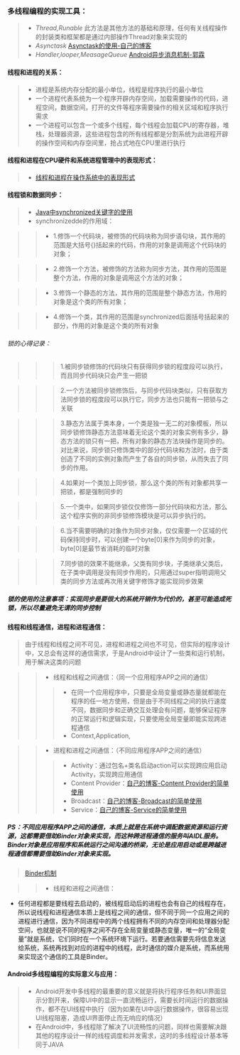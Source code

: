### 多线程编程的实现工具：
> * *Thread,Runable* 此方法是其他方法的基础和原理，任何有关线程操作的封装类和框架都是通过内部操作Thread对象来实现的
> * *Asynctask* [Asynctask的使用-自己的博客](http://www.cnblogs.com/thinfog/p/5648312.html)
> * *Handler,looper,MeasageQueue* [Android异步消息机制-郭霖](http://blog.csdn.net/guolin_blog/article/details/9991569)

#### 线程和进程的关系：
> * 进程是系统内存分配的最小单位，线程是程序执行的最小单位
> * 一个进程代表系统为一个程序开辟内存空间，加载需要操作的代码，进程空间，数据空间，打开的文件等程序需要操作的相关区域和程序执行需求
> * 一个进程可以包含一个或多个线程，每个线程会加载CPU的寄存器，堆栈，处理器资源，这些进程包含的所有线程都是分割系统为此进程开辟的操作空间和内存空间里，抢占式地在CPU里进行执行

#### 线程和进程在CPU硬件和系统进程管理中的表现形式：
> * [线程和进程在操作系统中的表现形式](http://blog.csdn.net/luoweifu/article/details/46595285)

#### 线程锁和数据同步：

> * [Java中synchronized关键字的使用](http://blog.csdn.net/luoweifu/article/details/46613015)
> *  synchronizedde的作用域：

> > * 1.修饰一个代码块，被修饰的代码块称为同步语句块，其作用的范围是大括号{}括起来的代码，作用的对象是调用这个代码块的对象； 

> > * 2.修饰一个方法，被修饰的方法称为同步方法，其作用的范围是整个方法，作用的对象是调用这个方法的对象；

> > * 3.修饰一个静态的方法，其作用的范围是整个静态方法，作用的对象是这个类的所有对象；

> > * 4.修饰一个类，其作用的范围是synchronized后面括号括起来的部分，作用的对象是这个类的所有对象

###### 锁的心得记录：

> > > 1.被同步锁修饰的代码块只有获得同步锁的程度段可以执行，而且同步代码块只会产生一把锁

> > > 2.一个方法被同步锁修饰后，与同步代码块类似，只有获取方法同步锁的程度段可以执行它，同步方法也只能有一把锁与之关联

> > > 3.静态方法属于类本身，一个类是独一无二的对象模板，所以同步锁修饰静态方法意味着无论这个类的对象实例有多少，静态方法的锁只有一把，所有对象的静态方法块操作是同步的。对比来说，同步锁只修饰类中的部分代码块和方法时，由于类创造了不同的实例对象而产生了各自的同步锁，从而失去了同步的作用。

> > > 4.如果对一个类加上同步锁，那么这个类的所有对象都共享一把锁，都是强制同步的

> > > 5.一个类中，如果同步锁仅仅修饰一部分代码块和方法，那么这个程序实例的非同步锁修饰模块是可以异步执行的。

> > > 6.当不需要明确的对象作为同步对象，仅仅需要一个区域的代码保持同步时，可以创建一个byte[0]来作为同步的对象，byte[0]是最节省消耗的临时对象

> > > 7.同步锁的效果不能继承，父类有同步块，子类继承父类后，在子类中调用是没有同步作用的，只用通过super指明调用父类的同步方法或再次用关键字修饰才能实现同步效果

##### 锁的使用的注意事项：实现同步是要很大的系统开销作为代价的，甚至可能造成死锁，所以尽量避免无谓的同步控制

#### 线程和线程通信，进程和进程通信：
>  由于线程和线程之间不可见，进程和进程之间也不可见，但实际的程序设计中，又总会有这样的通信需求，于是Android中设计了一些类和运行机制，用于解决这类的问题

> > * 线程和线程之间通信：（同一个应用程序APP之间的通信）
> > > * 在同一个应用程序中，只要是全局变量或静态量就都能在程序的任一地方使用，但是由于不同线程之间的执行速度不同，数据同步和正确交互处理会有问题，能够保证程序的正常运行和逻辑实现，只要使用全局变量即能实现跨进程通信
> > > * Context,Application,


> > * 进程和进程之间通信：（不同应用程序APP之间的通信）
> > > * Activity：通过包名+类名启动action可以实现跨应用启动Activity，实现跨应用通信
> > > * Content Provider：[自己的博客-Content Provider的简单使用](http://www.cnblogs.com/thinfog/p/5643395.html) 
> > > * Broadcast：[自己的博客-Broadcast的简单使用](http://www.cnblogs.com/thinfog/p/5635004.html)
> > > * Service：[自己的博客-Service的简单使用](http://www.cnblogs.com/thinfog/p/5634514.html)

##### PS：不同应用程序APP之间的通信，本质上就是在系统中调配数据资源和运行资源，这都需要借助Binder对象来实现，而这种跨进程通信的服务叫AIDL服务。Binder对象是应用程序和系统运行之间沟通的桥梁，无论是应用启动或是跨越进程通信都需要借助Binder对象来实现。
> [Binder机制](https://github.com/GeniusVJR/LearningNotes/blob/master/Part1/Android/Binder%E6%9C%BA%E5%88%B6.md)

> >  * 线程和进程之间通信：
* 任何进程都是要线程去启动的，被线程启动后的进程也会有自己的线程存在，所以说线程和进程通信本质上是线程之间的通信，但不同于同一个应用之间的进程进行通信，因为不同进程中的两个线程拥有不同的内存空间和处理器分配空间，也就是说不同的程序之间不存在全局变量或静态变量，唯一的“全局变量”就是系统，它们同时在一个系统环境下运行。若要通信需要先将信息发送给系统，系统再找到对应的进程中的线程，此时通信的媒介是系统，而系统用来实现这个通信的工具是Binder。

#### Android多线程编程的实际意义与应用：
> * Android开发中多线程的最重要的意义就是将执行程序任务和UI界面显示分割开来，保障UI中的显示一直流畅运行，需要长时间运行的数据操作，都不在UI线程中执行（因为如果在UI中运行数据操作，很容易出现UI线程阻塞，造成UI界面停止而无响应的情况）
> * 在Android中，多线程除了解决了UI流畅性的问题，同样也需要解决跟其他的程序设计一样的线程调度和并发需求，这时的多线程设计基本等同于JAVA

